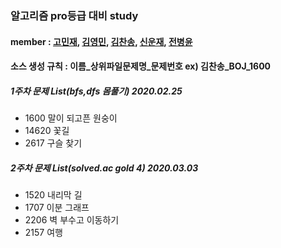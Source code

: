### 알고리즘 pro등급 대비 study

#### member : [고민재](https://github.com/rhalswo1234), [김영민](https://github.com/zeromin-kim), [김찬송](https://github.com/kimchansong), [신운재](https://github.com/shin8901), [전병윤](https://github.com/byjeon)

#### 소스 생성 규칙 : 이름_상위파일문제명_문제번호 ex) 김찬송_BOJ_1600 

##### 1주차 문제 List(bfs,dfs 몸풀기) 2020.02.25 
  - 1600 말이 되고픈 원숭이
  - 14620 꽃길
  - 2617 구슬 찾기
##### 2주차 문제 List(solved.ac gold 4) 2020.03.03
  - 1520 내리막 길
  - 1707 이분 그래프
  - 2206 벽 부수고 이동하기
  - 2157 여행
